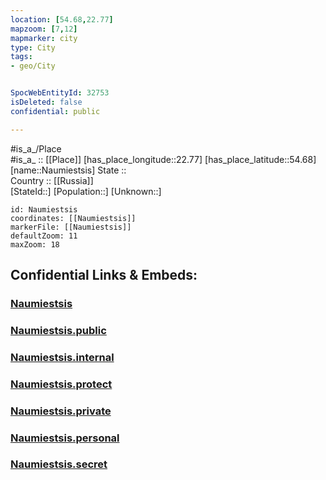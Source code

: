 ```yaml
---
location: [54.68,22.77] 
mapzoom: [7,12] 
mapmarker: city 
type: City
tags:
- geo/City


SpocWebEntityId: 32753
isDeleted: false
confidential: public

---
```

#is_a_/Place  
#is_a_ :: [[Place]] 
[has_place_longitude::22.77] 
[has_place_latitude::54.68] 
[name::Naumiestsis] 
State ::  
Country :: [[Russia]]  
[StateId::] 
[Population::] 
[Unknown::] 


```leaflet
id: Naumiestsis
coordinates: [[Naumiestsis]] 
markerFile: [[Naumiestsis]] 
defaultZoom: 11 
maxZoom: 18
```


## Confidential Links & Embeds: 

### [Naumiestsis](/_Standards/Earth/Continent/Europe/Europe~North/Lithuania/Counties~Lithuania/Marijampoles/City/Naumiestsis.md) 

### [Naumiestsis.public](/_public/Earth/Continent/Europe/Europe~North/Lithuania/Counties~Lithuania/Marijampoles/City/Naumiestsis.public.md) 

### [Naumiestsis.internal](/_internal/Earth/Continent/Europe/Europe~North/Lithuania/Counties~Lithuania/Marijampoles/City/Naumiestsis.internal.md) 

### [Naumiestsis.protect](/_protect/Earth/Continent/Europe/Europe~North/Lithuania/Counties~Lithuania/Marijampoles/City/Naumiestsis.protect.md) 

### [Naumiestsis.private](/_private/Earth/Continent/Europe/Europe~North/Lithuania/Counties~Lithuania/Marijampoles/City/Naumiestsis.private.md) 

### [Naumiestsis.personal](/_personal/Earth/Continent/Europe/Europe~North/Lithuania/Counties~Lithuania/Marijampoles/City/Naumiestsis.personal.md) 

### [Naumiestsis.secret](/_secret/Earth/Continent/Europe/Europe~North/Lithuania/Counties~Lithuania/Marijampoles/City/Naumiestsis.secret.md)

